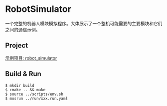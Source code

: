 # RobotSimulator

一个完整的机器人模块模拟程序。大体展示了一个整机可能需要的主要模块和它们之间的通信示例。

## Project

[示例项目: robot_simulator](./tutorial/robot_simulator)

## Build & Run

```
$ mkdir build
$ cmake .. && make
$ source ../scripts/env.sh 
$ mosrun ../run/xxx.run.yaml
```
